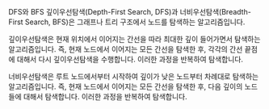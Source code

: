 DFS와 BFS
깊이우선탐색(Depth-First Search, DFS)과 너비우선탐색(Breadth-First Search, BFS)은 그래프나 트리 구조에서 노드를 탐색하는 알고리즘입니다.

깊이우선탐색은 현재 위치에서 이어지는 간선을 따라 최대한 깊이 들어가면서 탐색하는 알고리즘입니다. 즉, 현재 노드에서 이어지는 모든 간선을 탐색한 후, 
각각의 간선 끝점에 대해서 다시 깊이우선탐색을 수행합니다. 이러한 과정을 반복하여 탐색합니다.

너비우선탐색은 루트 노드에서부터 시작하여 깊이가 낮은 노드부터 차례대로 탐색하는 알고리즘입니다. 즉, 
현재 노드에서 이어지는 모든 간선을 탐색한 후, 다음 깊이의 노드들에 대해서 탐색합니다. 이러한 과정을 반복하여 탐색합니다.
